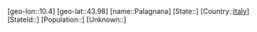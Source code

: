 ﻿---
location: [43.98,10.4]
type: City
tags:
- geo/City


SpocWebEntityId: 33217
isDeleted: false
confidential: public

---
[geo-lon::10.4]
[geo-lat::43.98]
[name::Palagnana]
[State::]
[Country::[Italy](geo/Continent/Europe/Italy.md)]
[StateId::]
[Population::]
[Unknown::]


